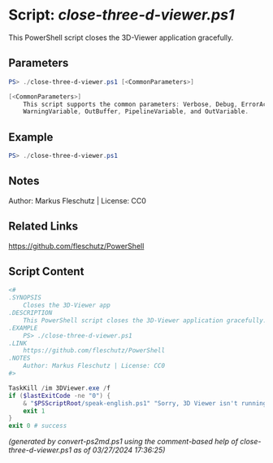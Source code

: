 Script: *close-three-d-viewer.ps1*
========================

This PowerShell script closes the 3D-Viewer application gracefully.

Parameters
----------
```powershell
PS> ./close-three-d-viewer.ps1 [<CommonParameters>]

[<CommonParameters>]
    This script supports the common parameters: Verbose, Debug, ErrorAction, ErrorVariable, WarningAction, 
    WarningVariable, OutBuffer, PipelineVariable, and OutVariable.
```

Example
-------
```powershell
PS> ./close-three-d-viewer.ps1

```

Notes
-----
Author: Markus Fleschutz | License: CC0

Related Links
-------------
https://github.com/fleschutz/PowerShell

Script Content
--------------
```powershell
<#
.SYNOPSIS
	Closes the 3D-Viewer app 
.DESCRIPTION
	This PowerShell script closes the 3D-Viewer application gracefully.
.EXAMPLE
	PS> ./close-three-d-viewer.ps1
.LINK
	https://github.com/fleschutz/PowerShell
.NOTES
	Author: Markus Fleschutz | License: CC0
#>

TaskKill /im 3DViewer.exe /f
if ($lastExitCode -ne "0") {
	& "$PSScriptRoot/speak-english.ps1" "Sorry, 3D Viewer isn't running."
	exit 1
}
exit 0 # success
```

*(generated by convert-ps2md.ps1 using the comment-based help of close-three-d-viewer.ps1 as of 03/27/2024 17:36:25)*
